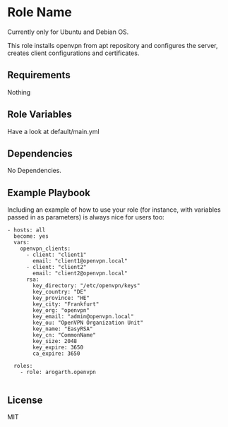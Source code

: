 Role Name
=========

Currently only for Ubuntu and Debian OS.

This role installs openvpn from apt repository and configures the server,
creates client configurations and certificates.

Requirements
------------

Nothing

Role Variables
--------------

Have a look at default/main.yml

Dependencies
------------

No Dependencies.

Example Playbook
----------------

Including an example of how to use your role (for instance, with variables passed in as parameters) is always nice for users too:

```
- hosts: all
  become: yes
  vars:
    openvpn_clients:
      - client: "client1"
        email: "client1@openvpn.local"
      - client: "client2"
        email: "client2@openvpn.local"
      rsa:
        key_directory: "/etc/openvpn/keys"
        key_country: "DE"
        key_province: "HE"
        key_city: "Frankfurt"
        key_org: "openvpn"
        key_email: "admin@openvpn.local"
        key_ou: "OpenVPN Organization Unit"
        key_name: "EasyRSA"
        key_cn: "CommonName"
        key_size: 2048
        key_expire: 3650
        ca_expire: 3650

  roles:
    - role: arogarth.openvpn


```

License
-------

MIT
